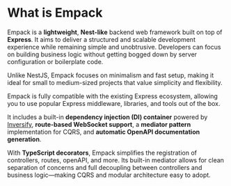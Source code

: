 # What is Empack

Empack is a **lightweight**, **Nest-like** backend web framework built on top of **Express**. It aims to deliver a structured and scalable development experience while remaining simple and unobtrusive. Developers can focus on building business logic without getting bogged down by server configuration or boilerplate code.

Unlike NestJS, Empack focuses on minimalism and fast setup, making it ideal for small to medium-sized projects that value simplicity and flexibility.

Empack is fully compatible with the existing Express ecosystem, allowing you to use popular Express middleware, libraries, and tools out of the box.

It includes a built-in **dependency injection (DI) container** powered by [Inversify](https://github.com/inversify/InversifyJS), **route-based WebSocket support**, a **mediator pattern** implementation for CQRS, and **automatic OpenAPI documentation generation**.

With **TypeScript decorators**, Empack simplifies the registration of controllers, routes, openAPI, and more. Its built-in mediator allows for clean separation of concerns and full decoupling between controllers and business logic—making CQRS and modular architecture easy to adopt.
